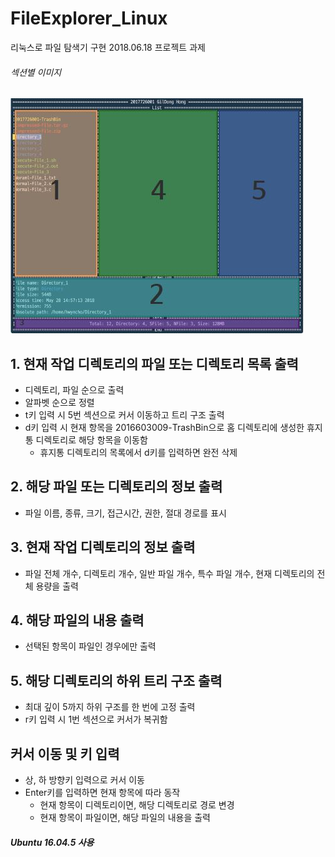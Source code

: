 # FileExplorer_Linux
리눅스로 파일 탐색기 구현
2018.06.18 프로젝트 과제



###### 섹션별 이미지
![섹션이미지](/images/Sections.JPG)

## 1. 현재 작업 디렉토리의 파일 또는 디렉토리 목록 출력
- 디렉토리, 파일 순으로 출력
- 알파벳 순으로 정렬
- t키 입력 시 5번 섹션으로 커서 이동하고 트리 구조 출력
- d키 입력 시 현재 항목을 2016603009-TrashBin으로 홈 디렉토리에 생성한 휴지통 디렉토리로 해당 항목을 이동함
  - 휴지통 디렉토리의 목록에서 d키를 입력하면 완전 삭제

## 2. 해당 파일 또는 디렉토리의 정보 출력
- 파일 이름, 종류, 크기, 접근시간, 권한, 절대 경로를 표시

## 3. 현재 작업 디렉토리의 정보 출력
- 파일 전체 개수, 디렉토리 개수, 일반 파일 개수, 특수 파일 개수, 현재 디렉토리의 전체 용량을 출력

## 4. 해당 파일의 내용 출력
- 선택된 항목이 파일인 경우에만 출력

## 5. 해당 디렉토리의 하위 트리 구조 출력
- 최대 깊이 5까지 하위 구조를 한 번에 고정 출력
- r키 입력 시 1번 섹션으로 커서가 복귀함

## 커서 이동 및 키 입력
- 상, 하 방향키 입력으로 커서 이동
- Enter키를 입력하면 현재 항목에 따라 동작
  - 현재 항목이 디렉토리이면, 해당 디렉토리로 경로 변경
  - 현재 항목이 파일이면, 해당 파일의 내용을 출력
  
  
##### Ubuntu 16.04.5 사용

